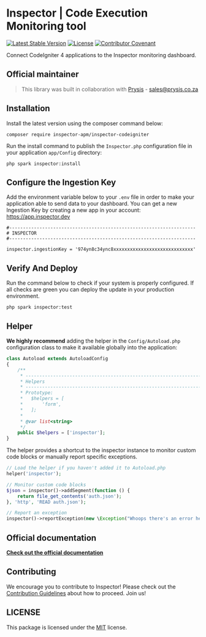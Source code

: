 # Inspector | Code Execution Monitoring tool

[![Latest Stable Version](https://poser.pugx.org/inspector-apm/inspector-codeigniter/v/stable)](https://packagist.org/packages/inspector-apm/inspector-codeigniter)
[![License](https://poser.pugx.org/inspector-apm/inspector-codeigniter/license)](//packagist.org/packages/inspector-apm/inspector-codeigniter)
[![Contributor Covenant](https://img.shields.io/badge/Contributor%20Covenant-2.1-4baaaa.svg)](CODE_OF_CONDUCT.md)

Connect CodeIgniter 4 applications to the Inspector monitoring dashboard.


## Official maintainer

> This library was built in collaboration with [Prysis](http://www.prysis.co.za/) - sales@prysis.co.za


## Installation

Install the latest version using the composer command below:

```
composer require inspector-apm/inspector-codeigniter
```

Run the install command to publish the `Inspector.php` configuration file in your application `app/Config` directory:

```
php spark inspector:install
```


## Configure the Ingestion Key

Add the environment variable below to your `.env` file in order to make your application able to send data to your dashboard.
You can get a new Ingestion Key by creating a new app in your account: https://app.inspector.dev

```dotenv
#--------------------------------------------------------------------
# INSPECTOR
#--------------------------------------------------------------------

inspector.ingestionKey = '974yn8c34ync8xxxxxxxxxxxxxxxxxxxxxxxxxxxxx'
```


## Verify And Deploy

Run the command below to check if your system is properly configured. If all checks are green you can deploy 
the update in your production environment. 

```
php spark inspector:test
```


## Helper

**We highly recommend** adding the helper in the `Config/Autoload.php` configuration class to make it available
globally into the application:

```php
class Autoload extends AutoloadConfig
{
    /**
     * -------------------------------------------------------------------
     * Helpers
     * -------------------------------------------------------------------
     * Prototype:
     *   $helpers = [
     *       'form',
     *   ];
     *
     * @var list<string>
     */
    public $helpers = ['inspector'];
}
```

The helper provides a shortcut to the inspector instance to monitor custom code blocks or manually report specific exceptions.

```php
// Load the helper if you haven't added it to Autoload.php
helper('inspector');

// Monitor custom code blocks
$json = inspector()->addSegment(function () {
    return file_get_contents('auth.json');
}, 'http', 'READ auth.json');

// Report an exception
inspector()->reportException(new \Exception("Whoops there's an error here."));
```


## Official documentation

**[Check out the official documentation](https://docs.inspector.dev/guides/codeigniter/installation)**

## Contributing

We encourage you to contribute to Inspector! Please check out the [Contribution Guidelines](CONTRIBUTING.md) about how to proceed. Join us!

## LICENSE

This package is licensed under the [MIT](LICENSE) license.
